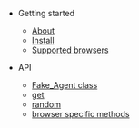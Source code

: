 - Getting started
    - [About](quickstart/README.md)
    - [Install](quickstart/install.md)
    - [Supported browsers](quickstart/support_browsers.md)


- API
    - [Fake_Agent class](methods/README.md)
    - [get](methods/get.md)
    - [random](methods/random.md)
    - [browser specific methods](methods/browser_methods.md)